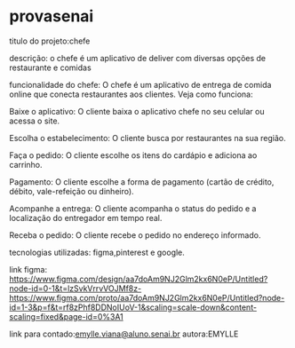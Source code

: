 # provasenai
titulo do projeto:chefe

descrição: o chefe é um aplicativo de deliver com diversas opções de restaurante e comidas 


funcionalidade do chefe: O chefe  é um aplicativo de entrega de comida online que conecta restaurantes aos clientes. Veja como funciona:

Baixe o aplicativo: O cliente baixa o aplicativo chefe no seu celular ou acessa o site.

Escolha o estabelecimento: O cliente busca por restaurantes na sua região.

Faça o pedido: O cliente escolhe os itens do cardápio e adiciona ao carrinho.

Pagamento: O cliente escolhe a forma de pagamento (cartão de crédito, débito, vale-refeição ou dinheiro).

Acompanhe a entrega: O cliente acompanha o status do pedido e a localização do entregador em tempo real.

Receba o pedido: O cliente recebe o pedido no endereço informado.

tecnologias utilizadas:
figma,pinterest e google.

link figma: https://www.figma.com/design/aa7doAm9NJ2Glm2kx6N0eP/Untitled?node-id=0-1&t=lzSvkVrrvVOJMf8z-
https://www.figma.com/proto/aa7doAm9NJ2Glm2kx6N0eP/Untitled?node-id=1-3&p=f&t=rf8zPhf8DDNoIUoV-1&scaling=scale-down&content-scaling=fixed&page-id=0%3A1

link para contado:emylle.viana@aluno.senai.br
autora:EMYLLE 
